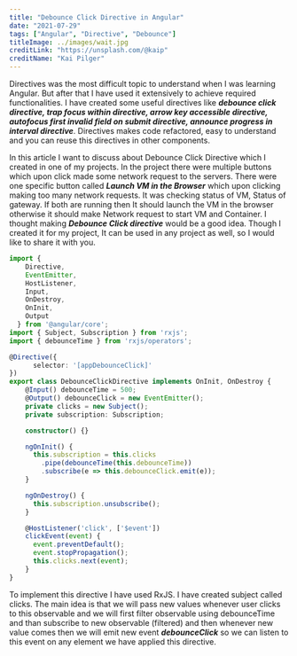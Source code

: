 ```yaml
---
title: "Debounce Click Directive in Angular"
date: "2021-07-29"
tags: ["Angular", "Directive", "Debounce"]
titleImage: ../images/wait.jpg
creditLink: "https://unsplash.com/@kaip"
creditName: "Kai Pilger"
---
```

Directives was the most difficult topic to understand when I was learning Angular. But after that I have used it extensively
to achieve required functionalities. I have created some useful directives like ***debounce click directive, trap focus within 
directive, arrow key accessible directive, autofocus first invalid field on submit directive, announce progress in interval 
directive***. Directives makes code refactored, easy to understand and you can reuse this directives in other components.


In this article I want to discuss about Debounce Click Directive which I created in one of my projects. In the project 
there were multiple buttons which upon click made some network request to the servers. There were one specific button 
called ***Launch VM in the Browser*** which upon clicking making too many network requests. It was checking status of VM,
Status of gateway. If both are running then It should launch the VM in the browser otherwise it should make Network request 
to start VM and Container. I thought making ***Debounce Click directive*** would be a good idea. Though I created it for my 
project, It can be used in any project as well, so I would like to share it with you.


```typescript
import {
    Directive,
    EventEmitter,
    HostListener,
    Input,
    OnDestroy,
    OnInit,
    Output
  } from '@angular/core';
import { Subject, Subscription } from 'rxjs';
import { debounceTime } from 'rxjs/operators';

@Directive({
	  selector: '[appDebounceClick]'
})
export class DebounceClickDirective implements OnInit, OnDestroy {
    @Input() debounceTime = 500;
    @Output() debounceClick = new EventEmitter();
    private clicks = new Subject();
    private subscription: Subscription;

    constructor() {}

    ngOnInit() {
      this.subscription = this.clicks
        .pipe(debounceTime(this.debounceTime))
        .subscribe(e => this.debounceClick.emit(e));
    }

    ngOnDestroy() {
      this.subscription.unsubscribe();
    }

    @HostListener('click', ['$event'])
    clickEvent(event) {
      event.preventDefault();
      event.stopPropagation();
      this.clicks.next(event);
    }
}
```
To implement this directive I have used RxJS. I have created subject called clicks. The main idea is that we will pass 
new values whenever user clicks to this observable and we will first filter observable using debounceTime and than subscribe
to new observable (filtered) and then whenever new value comes then we will emit new event ***debounceClick*** so we can
listen to this event on any element we have applied this directive.
